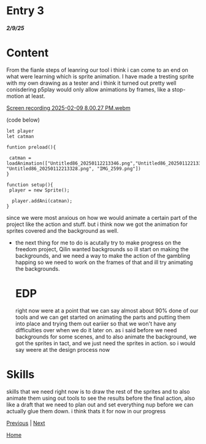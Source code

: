 # Entry 3
##### 2/9/25

# Content

From the fianle steps of leanring our tool i think i can come to an end on what were learning which is sprite animation. I have made a tresting sprite with my own drawing as a tester and i think it turned out pretty well conisdering p5play would only allow animations by frames, like a stop-motion at least.

[Screen recording 2025-02-09 8.00.27 PM.webm](https://github.com/user-attachments/assets/f209c2e6-267f-4219-9740-4880b72910a2)

(code below)

```
let player
let catman

funtion preload(){

 catman = loadAnimation(["Untitled86_20250112213346.png","Untitled86_20250112213340.png","Untitled86_20250112213336.png", "Untitled86_20250112213328.png", "IMG_2599.png"])
}

function setup(){
 player = new Sprite();

  player.addAni(catman);
}
```
since we were most anxious on how we would animate a certain part of the project like the action and stuff. but i think now we got the animation for sprites covered and the background as well.

- the next thing for me to do is acutally  try to make progress on the freedom project, Qilin wanted backgrounds so ill start on making the backgrounds, and we need a way to make the action of the gambling happing so we need to work on the frames of that and ill try animating the backgrounds.

  # EDP

  right now were at a point that we can say almost about 90% done of our tools and we can get started on animating the parts and putting them into place and trying them out eariier so that we won't have any difficulties over when we do it later on. as i said before we need backgrounds for some scenes, and to also animate the background, we got the sprites in tact, and we just need the sprites in action. so i would say weere at the design process now

# Skills

skills that we need right now is to draw the rest of the sprites and to also animate them using out tools to see the results before the final action, also like a draft that we need to plan out and set everything nup before we can actually glue them down. i think thats it for now in our progress



[Previous](entry02.md) | [Next](entry04.md)

[Home](../README.md)
